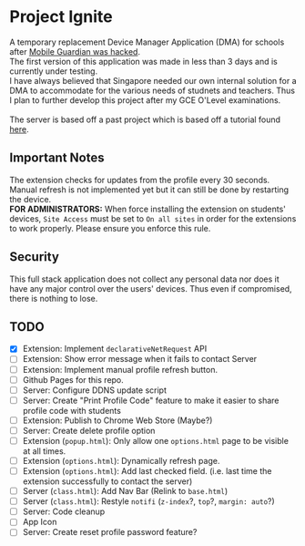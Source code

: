 # Project Ignite
A temporary replacement Device Manager Application (DMA) for schools after [Mobile Guardian was hacked](https://www.channelnewsasia.com/singapore/mobile-guardian-application-remove-cybersecurity-incident-moe-4526676).<br>
The first version of this application was made in less than 3 days and is currently under testing.
<br>
I have always believed that Singapore needed our own internal solution for a DMA to accommodate for the various needs of studnets and teachers. Thus I plan to further develop this project after my GCE O'Level examinations.<br>
<br>
The server is based off a past project which is based off a tutorial found [here](https://www.digitalocean.com/community/tutorials/how-to-add-authentication-to-your-app-with-flask-login).

## Important Notes
The extension checks for updates from the profile every 30 seconds. Manual refresh is not implemented yet but it can still be done by restarting the device.<br>
**FOR ADMINISTRATORS:** When force installing the extension on students' devices, `Site Access` must be set to `On all sites` in order for the extensions to work properly. Please ensure you enforce this rule.
## Security
This full stack application does not collect any personal data nor does it have any major control over the users' devices. Thus even if compromised, there is nothing to lose.

## TODO
- [x] Extension: Implement `declarativeNetRequest` API
- [ ] Extension: Show error message when it fails to contact Server
- [ ] Extension: Implement manual profile refresh button.
- [ ] Github Pages for this repo.
- [ ] Server: Configure DDNS update script
- [ ] Server: Create "Print Profile Code" feature to make it easier to share profile code with students
- [ ] Extension: Publish to Chrome Web Store (Maybe?)
- [ ] Server: Create delete profile option
- [ ] Extension (`popup.html`): Only allow one `options.html` page to be visible at all times.
- [ ] Extension (`options.html`): Dynamically refresh page.
- [ ] Extension (`options.html`): Add last checked field. (i.e. last time the extension successfully to contact the server)
- [ ] Server (`class.html`): Add Nav Bar (Relink to `base.html`)
- [ ] Server (`class.html`): Restyle `notifi` (`z-index`?, `top`?, `margin: auto`?)
- [ ] Server: Code cleanup
- [ ] App Icon
- [ ] Server: Create reset profile password feature?
